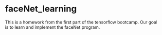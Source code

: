 # faceNet_learning
This is a homework from the first part of the tensorflow bootcamp. Our goal is to learn and implement the faceNet program.
